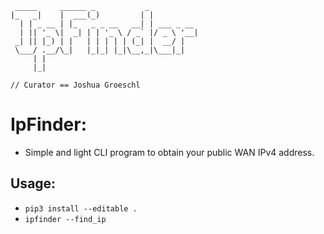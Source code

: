 ```
 _____     ______ _           _           
|_   _|    |  ___(_)         | |          
  | | _ __ | |_   _ _ __   __| | ___ _ __ 
  | || '_ \|  _| | | '_ \ / _` |/ _ \ '__|
 _| || |_) | |   | | | | | (_| |  __/ |   
 \___/ .__/\_|   |_|_| |_|\__,_|\___|_|   
     | |                                  
     |_|                                  

// Curator == Joshua Groeschl
```

# IpFinder:
- Simple and light CLI program to obtain your public WAN IPv4 address.

## Usage:
- ```pip3 install --editable .```
- ```ipfinder --find_ip```
